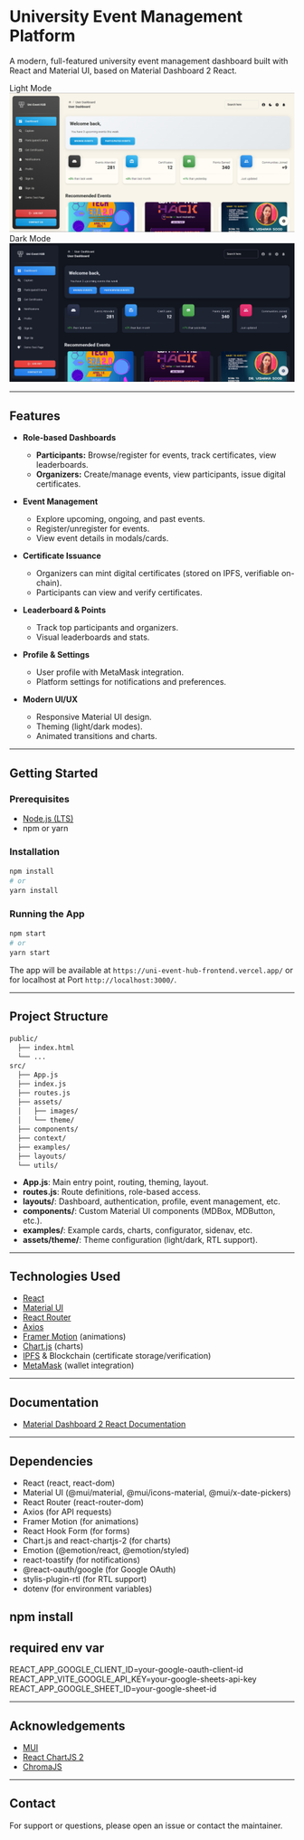 # University Event Management Platform

A modern, full-featured university event management dashboard built with React and Material UI, based on Material Dashboard 2 React.

Light Mode
![Dashboard Screenshot](./src/assets/images/homepage/sshome.png)
Dark Mode
![Dashboard Screenshot](./src/assets/images/homepage/sshomeblack.png)

---

## Features

- **Role-based Dashboards**
  - **Participants:** Browse/register for events, track certificates, view leaderboards.
  - **Organizers:** Create/manage events, view participants, issue digital certificates.

- **Event Management**
  - Explore upcoming, ongoing, and past events.
  - Register/unregister for events.
  - View event details in modals/cards.

- **Certificate Issuance**
  - Organizers can mint digital certificates (stored on IPFS, verifiable on-chain).
  - Participants can view and verify certificates.

- **Leaderboard & Points**
  - Track top participants and organizers.
  - Visual leaderboards and stats.

- **Profile & Settings**
  - User profile with MetaMask integration.
  - Platform settings for notifications and preferences.

- **Modern UI/UX**
  - Responsive Material UI design.
  - Theming (light/dark modes).
  - Animated transitions and charts.

---

## Getting Started

### Prerequisites

- [Node.js (LTS)](https://nodejs.org/en/download/)
- npm or yarn

### Installation

```sh
npm install
# or
yarn install
```

### Running the App

```sh
npm start
# or
yarn start
```

The app will be available at `https://uni-event-hub-frontend.vercel.app/` or for localhost at Port `http://localhost:3000/`.

---

## Project Structure

```
public/
  ├── index.html
  └── ...
src/
  ├── App.js
  ├── index.js
  ├── routes.js
  ├── assets/
  │   ├── images/
  │   └── theme/
  ├── components/
  ├── context/
  ├── examples/
  ├── layouts/
  └── utils/
```

- **App.js**: Main entry point, routing, theming, layout.
- **routes.js**: Route definitions, role-based access.
- **layouts/**: Dashboard, authentication, profile, event management, etc.
- **components/**: Custom Material UI components (MDBox, MDButton, etc.).
- **examples/**: Example cards, charts, configurator, sidenav, etc.
- **assets/theme/**: Theme configuration (light/dark, RTL support).

---

## Technologies Used

- [React](https://reactjs.org/)
- [Material UI](https://mui.com/)
- [React Router](https://reactrouter.com/)
- [Axios](https://axios-http.com/)
- [Framer Motion](https://www.framer.com/motion/) (animations)
- [Chart.js](https://www.chartjs.org/) (charts)
- [IPFS](https://ipfs.tech/) & Blockchain (certificate storage/verification)
- [MetaMask](https://metamask.io/) (wallet integration)

---

## Documentation

- [Material Dashboard 2 React Documentation](https://www.creative-tim.com/learning-lab/react/overview/material-dashboard/)

---

## Dependencies
- React (react, react-dom)
- Material UI (@mui/material, @mui/icons-material, @mui/x-date-pickers)
- React Router (react-router-dom)
- Axios (for API requests)
- Framer Motion (for animations)
- React Hook Form (for forms)
- Chart.js and react-chartjs-2 (for charts)
- Emotion (@emotion/react, @emotion/styled)
- react-toastify (for notifications)
- @react-oauth/google (for Google OAuth)
- stylis-plugin-rtl (for RTL support)
- dotenv (for environment variables)

npm install
---

## required env var
REACT_APP_GOOGLE_CLIENT_ID=your-google-oauth-client-id
REACT_APP_VITE_GOOGLE_API_KEY=your-google-sheets-api-key
REACT_APP_GOOGLE_SHEET_ID=your-google-sheet-id

---

## Acknowledgements

- [MUI](https://mui.com/)
- [React ChartJS 2](http://reactchartjs.github.io/react-chartjs-2/#/)
- [ChromaJS](https://gka.github.io/chroma.js/)

---

## Contact

For support or questions, please open an issue or contact the maintainer.
